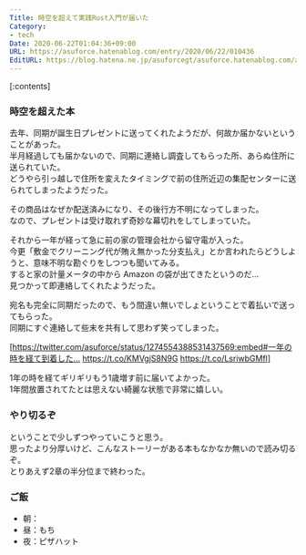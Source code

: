 ```yaml
---
Title: 時空を超えて実践Rust入門が届いた
Category:
- tech
Date: 2020-06-22T01:04:36+09:00
URL: https://asuforce.hatenablog.com/entry/2020/06/22/010436
EditURL: https://blog.hatena.ne.jp/asuforcegt/asuforce.hatenablog.com/atom/entry/26006613588191737
---
```


[:contents]

###  時空を超えた本

去年、同期が誕生日プレゼントに送ってくれたようだが、何故か届かないということがあった。  
半月経過しても届かないので、同期に連絡し調査してもらった所、あらぬ住所に送られていた。  
どうやら引っ越しで住所を変えたタイミングで前の住所近辺の集配センターに送られてしまったようだった。  

その商品はなぜか配送済みになり、その後行方不明になってしまった。  
なので、プレゼントは受け取れず奇妙な幕切れをしてしまっていた。

それから一年が経って急に前の家の管理会社から留守電が入った。  
今更「敷金でクリーニング代が賄え無かった分支払え」とか言われたらどうしようと、意味不明な勘ぐりをしつつも聞いてみる。  
すると家の計量メータの中から Amazon の袋が出てきたというのだ...  
見つかって即連絡してくれたようだった。

宛名も完全に同期だったので、もう間違い無いでしょということで着払いで送ってもらった。  
同期にすぐ連絡して些末を共有して思わず笑ってしまった。

[https://twitter.com/asuforce/status/1274554388531437569:embed#一年の時を経て到着した… https://t.co/KMVgjS8N9G https://t.co/LsriwbGMfl]

1年の時を経てギリギリもう1歳増す前に届いてよかった。  
1年間放置されてたとは思えない綺麗な状態で非常に嬉しい。

### やり切るぞ

ということで少しずつやっていこうと思う。  
思ったより分厚いけど、こんなストーリーがある本もなかなか無いので読み切るぞ。  
とりあえず2章の半分位まで終わった。

### ご飯

- 朝：
- 昼：もち
- 夜：ピザハット
